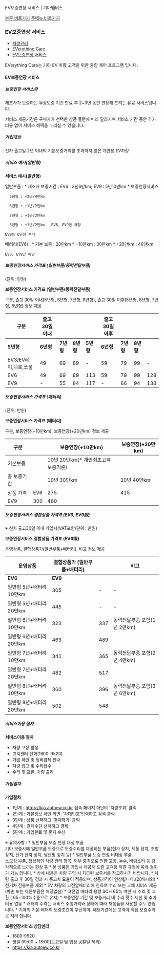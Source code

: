EV보증연장 서비스 | 기아멤버스










 



[본문 바로가기](#content)
[주메뉴 바로가기](#gnb)

### EV보증연장 서비스

* [차량관리](https://members.kia.com/kr/view/qnet/asn_prct/qnet_asn_prct_index.do)
* [EVerything Care](https://members.kia.com/kr/view/qben/qtes/ev_eightTest.do)
* [EV보증연장 서비스](https://members.kia.com/kr/view/qben/qass/warranty_extend_electricity.do)

EVerything Care는 기아 EV 차량 고객을 위한 종합 케어 프로그램 입니다.



#### EV보증연장 서비스

##### 보증연장 서비스란

제조사가 보증하는 무상보증 기간 만료 후 2~3년 동안 연장해 드리는 유료 서비스입니다.

서비스 제공기간은 구매자가 선택한 상품 플랜에 따라 달라지며 서비스 기간 동안 추가 비용 없이 서비스 혜택을 누리실 수 있습니다.

##### 가입대상

신차 출고일 2년 이내의 기본보증거리를 초과하지 않은 개인용 EV차량

##### 서비스 예시(일반형)

**서비스 예시(일반형)**

일반부품
:   * 제조사 보증기간 : EV6 : 3년6만km, EV9 : 5년10만km
    * 보증연장서비스

      5년형 : +2년/4만km

      6년형 : +1년/2만km

      7년형 : +1년/2만km

      8년형 : +1년/2만km - EV6, EV9만 해당

    EV9는 6년형 부터

베터리(EV6)
:   * 기본 보증 : 20만km
    * +10만km : 30만km
    * +20만km : 40만km

    EV6, EV9만 해당

##### 보증연장서비스 가격표 (일반부품/동력전달부품)

(단위: 만원)

**보증연장서비스 가격표 (일반부품/동력전달부품)**

구분, 출고 30일 이내(5년형, 6년형, 7년형, 8년형), 출고 30일 이후(5년형, 6년형, 7년형, 8년형) 정보 제공











| **구분** | **출고 30일 이내** | | | | **출고 30일 이후** | | | |
| --- | --- | --- | --- | --- | --- | --- | --- | --- |
| **5년형** | **6년형** | **7년형** | **8년형** | **5년형** | **6년형** | **7년형** | **8년형** |
| EV3/EV레이,니로,쏘울 | 49 | 69 | 89 | - | 59 | 79 | 99 | - |
| EV6 | 49 | 69 | 89 | 113 | 59 | 79 | 99 | 128 |
| EV9 | - | 55 | 84 | 117 | - | 66 | 94 | 133 |

##### 보증연장서비스 가격표 (배터리)

(단위: 만원)

**보증연장서비스 가격표 (배터리)**

구분, 보증연장(+10만km), 보증연장(+20만km) 정보 제공






| **구분** | | **보증연장(+10만km)** | **보증연장(+20만km)** |
| --- | --- | --- | --- |
| 기본보증 | | 10년 20만km(\* 개인최초고객 보증기준) | |
| 총 보증기간 | | 10년 30만km | 10년 40만km |
| 상품 가격 | EV6 | 275 | 415 |
| EV9 | 300 | 460 |

##### 보증연장서비스 결합상품 가격표 (EV6, EV9限)

※ 신차 출고30일 이내 가입시(VAT포함/단위 : 만원)

**보증연장서비스 결합상품 가격표 (EV6限)**

운영상품, 결합상품가(일반부품+배터리), 비고 정보 제공






| **운영상품** | **결합상품가 (일반부품+배터리)** | | **비고** |
| --- | --- | --- | --- |
| **EV6** | **EV9** |
| 일반형 5년+배터리 10만km | 305 | - | - |
| 일반형 5년+배터리 20만km | 445 | - | - |
| 일반형 6년+배터리 10만km | 323 | 337 | 동력전달부품 포함(1년 2만km) |
| 일반형 6년+배터리 20만km | 463 | 489 |
| 일반형 7년+배터리 10만km | 341 | 365 | 동력전달부품 포함(2년 4만km) |
| 일반형 7년+배터리 20만km | 482 | 517 |
| 일반형 8년+배터리 10만km | 360 | 396 | 동력전달부품 포함(3년 6만km) |
| 일반형 8년+배터리 20만km | 502 | 548 |

##### 서비스이용 절차

**서비스이용 절차**

* 차량 고장 발생
* 고객센터 전화(1600-9520)
* 가입 확인 및 정비업체 안내
* 차량 입고 및 수리접수
* 수리 및 교환, 차량 출하

##### 가입절차

**가입절차**

* 1단계 : https://kia.autoew.co.kr 접속 페이지 하단의 '차량조회' 클릭
* 2단계 : 기본정보 확인 화면. '차대번호'입력하고 검색 클릭
* 3단계 : 상품 선택하고 '결제하기' 클릭
* 4단계 : 결제수단 선택하고 결제
* 5단계 : 가입완료 및 문자 수신

※ 유의사항
:   * 일반부품 보증 연장 대상 부품   
      기아 보증서에 일반부품 보증으로 보증수리를 제공하는 부품(현가 장치, 제동 장치, 조향 장치, 전기·전자 장치, 냉난방 장치 등)
    * 일반부품 보증 연장 비대상 부품   
      소모성 부품, 정상적인 차량 관리 항목, 외부 충격으로 인한 고장, 누수, 바람소리 등 감각적으로 느끼는 현상 등
    * 본 상품은 가입시 제공해 드린 고객용 약관 규정에 따라 철회가 가능 합니다.
    * 상세 내용은 차량 구입 시 지급된 보증서를 참고하시기 바랍니다.
    * 차량 출고 후 30일 경과 시 중고차 요율이 적용되며, 상품가격이 인상됩니다.(20%내외)
    * 전기차 전용부품 제외
    * EV 차량의 고전압배터리에 한하여 수리 또는 교체 서비스 제공(파손 또는 다른부품은 해당없음)
    * 고전압 배터리 용량 SOH 65% 미만 시 수리 및 교환 ( 65~100%수준으로 유지)
    * 보증연장 기간 및 보증거리 내 수리 횟수 제한 및 추가비용 없음
    * 배터리 수리는 서비스 주행거리와 상태에 따라 재생품을 사용할 수도 있습니다.
    * 기아의 기본 배터리 보증조건이 우선이며, 해당기간에는 고객이 직접 보증수리로 처리 합니다.

**보증연장서비스 상담센터**

* 1600-9520
* 평일 09:00 ~ 18:00(토요일 및 법정 공휴일 제외)
* https://kia.autoew.co.kr
